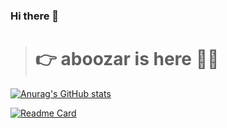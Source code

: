 
### Hi there 👋
> # 👉  aboozar is here 🙋‍♂️

[![Anurag's GitHub stats](https://github-readme-stats.vercel.app/api?username=aboozarhoseini&show_icons=true&theme=radical)](https://github.com/anuraghazra/github-readme-stats)


[![Readme Card](https://github-readme-stats.vercel.app/api/pin/?username=anuraghazra&repo=github-readme-stats)](https://github.com/anuraghazra/github-readme-stats)
